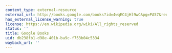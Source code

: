 ```yaml
---
content_type: external-resource
external_url: http://books.google.com/books?id=4wqEC4jHl9wC&pg=PA57&redir_esc=y#v=onepage&q&f=false
has_external_license_warning: true
license: https://en.wikipedia.org/wiki/All_rights_reserved
status: ''
title: Google Books
uid: db238fb1-d98e-401b-ba9c-f753b04c5334
wayback_url: ''
---
```

